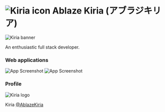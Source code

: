 # ![Kiria icon](https://i.imgur.com/JRSRj8v.png) Ablaze Kiria (アブラジキリア)

![Kiria banner](https://i.imgur.com/XgYOuCd.png)
<!-- ![Kiria Banner](https://i.imgur.com/DPhAsb3.png) -->
<!-- ![Kiria Banner](https://i.imgur.com/9gv28xK.png) -->

An enthusiastic full stack developer.



### Web applications

![App Screenshot](https://i.imgur.com/r0Mlpey.png)
![App Screenshot](https://i.imgur.com/4o58azh.png)
<!-- ![App Screenshot](https://i.imgur.com/2dnUd3y.png) -->
<!-- ![App Screenshot](https://i.imgur.com/kI9oKDN.png) -->



### Profile

<!-- ![Kiria Logo](https://i.imgur.com/zMJt83Q.png) -->
![Kiria logo](https://i.imgur.com/ECgtYqh.png)

Kiria [@AblazeKiria](https://twitter.com/AblazeKiria)



<!-- ### Links

[![portfolio](https://img.shields.io/badge/my_portfolio-000?style=for-the-badge&logo=ko-fi&logoColor=white)](https://kiria.dev/) 
[![twitter](https://img.shields.io/badge/twitter-1DA1F2?style=for-the-badge&logo=twitter&logoColor=white)](https://twitter.com/kirishinhwa) -->